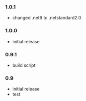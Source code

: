### 1.0.1
* changed .net6 to .netstandard2.0

### 1.0.0
* initial release

### 0.9.1
* build script

### 0.9
* initial release
* test

